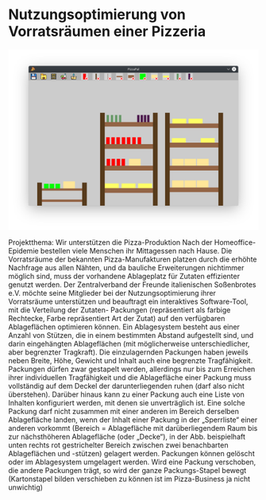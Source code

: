 # Nutzungsoptimierung von Vorratsräumen einer Pizzeria

![Lageransicht](/doku/readme/Lageransicht.png)

 Projektthema: Wir unterstützen die Pizza-Produktion
Nach der Homeoffice-Epidemie bestellen viele Menschen ihr Mittagessen nach Hause. Die Vorratsräume der bekannten Pizza-Manufakturen platzen durch 
die erhöhte Nachfrage aus allen Nähten, und da bauliche Erweiterungen nichtimmer möglich sind, muss der vorhandene Ablageplatz für Zutaten effizienter 
genutzt werden. Der Zentralverband der Freunde italienischen Soßenbrotes e.V. möchte seine Mitglieder bei der Nutzungsoptimierung ihrer Vorratsräume 
unterstützen und beauftragt ein interaktives Software-Tool, mit die Verteilung der Zutaten- Packungen (repräsentiert als farbige Rechtecke, Farbe 
repräsentiert Art der Zutat) auf den verfügbaren Ablageflächen optimieren können. Ein Ablagesystem besteht aus einer Anzahl von Stützen, die in einem 
bestimmten Abstand aufgestellt sind, und darin eingehängten Ablageflächen (mit möglicherweise unterschiedlicher, aber begrenzter Tragkraft). 
Die einzulagernden Packungen haben jeweils neben Breite, Höhe, Gewicht und Inhalt auch eine begrenzte Tragfähigkeit. Packungen dürfen zwar gestapelt 
werden, allerdings nur bis zum Erreichen ihrer individuellen Tragfähigkeit und die Ablagefläche einer Packung muss vollständig auf dem Deckel der 
darunterliegenden ruhen (darf also nicht überstehen). Darüber hinaus kann zu einer Packung auch eine Liste von Inhalten konfiguriert werden, mit denen 
sie unverträglich ist. Eine solche Packung darf nicht zusammen mit einer anderen im Bereich derselben Ablagefläche landen, wenn der Inhalt einer Packung 
in der „Sperrliste“ einer anderen vorkommt (Bereich = Ablagefläche mit darüberliegendem Raum bis zur nächsthöheren Ablagefläche (oder „Decke“), in der 
Abb. beispielhaft unten rechts rot gestrichelter Bereich zwischen zwei benachbarten Ablageflächen und -stützen) gelagert werden. Packungen können 
gelöscht oder im Ablagesystem umgelagert werden. Wird eine Packung verschoben, die andere Packungen trägt, so wird der ganze Packungs-Stapel bewegt 
(Kartonstapel bilden verschieben zu können ist im Pizza-Business ja nicht unwichtig)
